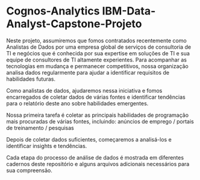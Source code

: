 # Cognos-Analytics IBM-Data-Analyst-Capstone-Projeto
Neste projeto, assumiremos que fomos contratados recentemente como Analistas de Dados por uma empresa global de serviços de consultoria de TI e negócios que é conhecida por sua expertise em soluções de TI e sua equipe de consultores de TI altamente experientes. Para acompanhar as tecnologias em mudança e permanecer competitivos, nossa organização analisa dados regularmente para ajudar a identificar requisitos de habilidades futuras.

Como analistas de dados, ajudaremos nessa iniciativa e fomos encarregados de coletar dados de várias fontes e identificar tendências para o relatório deste ano sobre habilidades emergentes.

Nossa primeira tarefa é coletar as principais habilidades de programação mais procuradas de várias fontes, incluindo: anúncios de emprego / portais de treinamento / pesquisas

Depois de coletar dados suficientes, começaremos a analisá-los e identificar insights e tendências.

Cada etapa do processo de análise de dados é mostrada em diferentes cadernos deste repositório e alguns arquivos adicionais necessários para sua compreensão.
